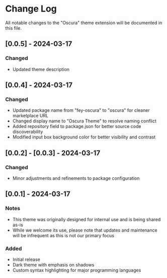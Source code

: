 # Change Log

All notable changes to the "Oscura" theme extension will be documented in this file.

## [0.0.5] - 2024-03-17

### Changed
- Updated theme description

## [0.0.4] - 2024-03-17

### Changed
- Updated package name from "fey-oscura" to "oscura" for cleaner marketplace URL
- Changed display name to "Oscura Theme" to resolve naming conflict
- Added repository field to package.json for better source code discoverability
- Modified input box background color for better visibility and contrast

## [0.0.2] - [0.0.3] - 2024-03-17

### Changed
- Minor adjustments and refinements to package configuration

## [0.0.1] - 2024-03-17

### Notes
- This theme was originally designed for internal use and is being shared as-is
- While we welcome its use, please note that updates and maintenance will be infrequent as this is not our primary focus

### Added
- Initial release
- Dark theme with emphasis on shadows
- Custom syntax highlighting for major programming languages 